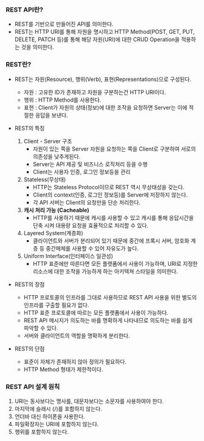 ### REST API란?
- REST를 기반으로 만들어진 API를 의미한다.
- REST는 HTTP URI를 통해 자원을 명시하고 HTTP Method(POST, GET, PUT, DELETE, PATCH 등)를 통해 해당 자원(URI)에 대한 CRUD Operation을 적용하는 것을 의미한다.

### REST란?
- REST는 자원(Resource), 행위(Verb), 표현(Representations)으로 구성된다.
    - 자원 : 고유한 ID가 존재하고 자원을 구분하는건 HTTP URI이다.
    - 행위 : HTTP Method를 사용한다.
    - 표현 : Client가 자원의 상태(정보)에 대한 조작을 요청하면 Server는 이에 적절한 응답을 보낸다.

- REST의 특징
    1. Client - Server 구조
        - 자원이 있는 쪽을 Server 자원을 요청하는 쪽을 Client로 구분하여 서로의 의존성을 낮추게된다.
        - Server는 API 제공 및 비즈니스 로직처리 등을 수행
        - Client는 사용자 인증, 로그인 정보등을 관리
    2. Stateless(무상태)
        - HTTP는 Stateless Protocol이므로 REST 역시 무상태성을 갖는다.
        - Client의 context(인증, 로그인 정보등)를 Server에 저장하지 않는다.
        - 각 API 서버는 Client의 요청만을 단순 처리한다.
    3. **캐시 처리 가능 (Cacheable)**
        - HTTP를 사용하기 때문에 캐시를 사용할 수 있고 캐시를 통해 응답시간을 단축 시켜 대용량 요청을 효율적으로 처리할 수 있다.
    4. Layered System(계층화)
        - 클라이언트와 서버가 분리되어 있기 때문에 중간에 프록시 서버, 암호화 계층 등 중간매체를 사용할 수 있어 자유도가 높다.
    5. Uniform Interface(인터페이스 일관성)
        - HTTP 표준에만 따른다면 모든 플랫폼에서 사용이 가능하며, URI로 지정한 리소스에 대한 조작을 가능하게 하는 아키텍쳐 스타일을 의미한다.

- REST의 장점
    - HTTP 프로토콜의 인프라를 그대로 사용하므로 REST API 사용을 위한 별도의 인프라를 구출할 필요가 없다.
    - HTTP 표준 프로토콜에 따르는 모든 플랫폼에서 사용이 가능하다.
    - REST API 메시지가 의도하는 바를 명확하게 나타내므로 의도하는 바를 쉽게 파악할 수 있다.
    - 서버와 클라이언트의 역할을 명확하게 분리한다.

- REST의 단점
    - 표준이 자체가 존재하지 않아 정의가 필요하다.
    - HTTP Method 형태가 제한적이다.

### REST API 설계 원칙
1. URI는 동사보다는 명사를, 대문자보다는 소문자를 사용하여야 한다.
2. 마지막에 슬래시 (/)를 포함하지 않는다.
3. 언더바 대신 하이폰을 사용한다.
4. 파일확장자는 URI에 포함하지 않는다.
5. 행위를 포함하지 않는다.